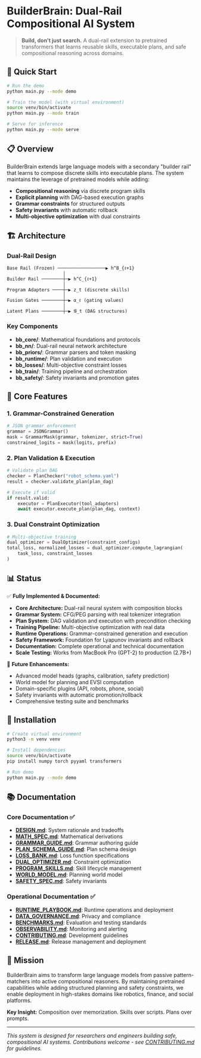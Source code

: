# BuilderBrain: Dual-Rail Compositional AI System

> **Build, don't just search.**
> A dual-rail extension to pretrained transformers that learns reusable skills, executable plans, and safe compositional reasoning across domains.

## 🚀 Quick Start

```bash
# Run the demo
python main.py --mode demo

# Train the model (with virtual environment)
source venv/bin/activate
python main.py --mode train

# Serve for inference
python main.py --mode serve
```

## 📋 Overview

BuilderBrain extends large language models with a secondary "builder rail" that learns to compose discrete skills into executable plans. The system maintains the leverage of pretrained models while adding:

- **Compositional reasoning** via discrete program skills
- **Explicit planning** with DAG-based execution graphs
- **Grammar constraints** for structured outputs
- **Safety invariants** with automatic rollback
- **Multi-objective optimization** with dual constraints

## 🏗️ Architecture

### Dual-Rail Design
```
Base Rail (Frozen) ──────────────────▶ h^B_{ℓ+1}
                     │
Builder Rail ────────┼─▶ h^C_{ℓ+1}
                     │
Program Adapters ────┼─▶ z_t (discrete skills)
                     │
Fusion Gates ────────┼─▶ α_ℓ (gating values)
                     │
Latent Plans ────────┼─▶ 𝓖_t (DAG structures)
```

### Key Components

- **bb_core/**: Mathematical foundations and protocols
- **bb_nn/**: Dual-rail neural network architecture
- **bb_priors/**: Grammar parsers and token masking
- **bb_runtime/**: Plan validation and execution
- **bb_losses/**: Multi-objective constraint losses
- **bb_train/**: Training pipeline and orchestration
- **bb_safety/**: Safety invariants and promotion gates

## 🎯 Core Features

### 1. Grammar-Constrained Generation
```python
# JSON grammar enforcement
grammar = JSONGrammar()
mask = GrammarMask(grammar, tokenizer, strict=True)
constrained_logits = mask(logits, prefix)
```

### 2. Plan Validation & Execution
```python
# Validate plan DAG
checker = PlanChecker("robot_schema.yaml")
result = checker.validate_plan(plan_dag)

# Execute if valid
if result.valid:
    executor = PlanExecutor(tool_adapters)
    await executor.execute_plan(plan_dag, context)
```

### 3. Dual Constraint Optimization
```python
# Multi-objective training
dual_optimizer = DualOptimizer(constraint_configs)
total_loss, normalized_losses = dual_optimizer.compute_lagrangian(
    task_loss, constraint_losses
)
```

## 📊 Status

✅ **Fully Implemented & Documented:**
- **Core Architecture:** Dual-rail neural system with composition blocks
- **Grammar System:** CFG/PEG parsing with real tokenizer integration
- **Plan System:** DAG validation and execution with precondition checking
- **Training Pipeline:** Multi-objective optimization with real data
- **Runtime Operations:** Grammar-constrained generation and execution
- **Safety Framework:** Foundation for Lyapunov invariants and rollback
- **Documentation:** Complete operational and technical documentation
- **Scale Testing:** Works from MacBook Pro (GPT-2) to production (2.7B+)

🚧 **Future Enhancements:**
- Advanced model heads (graphs, calibration, safety prediction)
- World model for planning and EVSI computation
- Domain-specific plugins (API, robots, phone, social)
- Safety invariants with automatic promotion/rollback
- Comprehensive testing suite and benchmarks

## 🔧 Installation

```bash
# Create virtual environment
python3 -m venv venv

# Install dependencies
source venv/bin/activate
pip install numpy torch pyyaml transformers

# Run demo
python main.py --mode demo
```

## 📚 Documentation

### **Core Documentation** ✅
- **[DESIGN.md](docs/DESIGN.md)**: System rationale and tradeoffs
- **[MATH_SPEC.md](docs/MATH_SPEC.md)**: Mathematical derivations
- **[GRAMMAR_GUIDE.md](docs/GRAMMAR_GUIDE.md)**: Grammar authoring guide
- **[PLAN_SCHEMA_GUIDE.md](docs/PLAN_SCHEMA_GUIDE.md)**: Plan schema design
- **[LOSS_BANK.md](docs/LOSS_BANK.md)**: Loss function specifications
- **[DUAL_OPTIMIZER.md](docs/DUAL_OPTIMIZER.md)**: Constraint optimization
- **[PROGRAM_SKILLS.md](docs/PROGRAM_SKILLS.md)**: Skill lifecycle management
- **[WORLD_MODEL.md](docs/WORLD_MODEL.md)**: Planning world model
- **[SAFETY_SPEC.md](docs/SAFETY_SPEC.md)**: Safety invariants

### **Operational Documentation** ✅
- **[RUNTIME_PLAYBOOK.md](docs/RUNTIME_PLAYBOOK.md)**: Runtime operations and deployment
- **[DATA_GOVERNANCE.md](docs/DATA_GOVERNANCE.md)**: Privacy and compliance
- **[BENCHMARKS.md](docs/BENCHMARKS.md)**: Evaluation and testing standards
- **[OBSERVABILITY.md](docs/OBSERVABILITY.md)**: Monitoring and alerting
- **[CONTRIBUTING.md](docs/CONTRIBUTING.md)**: Development guidelines
- **[RELEASE.md](docs/RELEASE.md)**: Release management and deployment

## 🎯 Mission

BuilderBrain aims to transform large language models from passive pattern-matchers into active compositional reasoners. By maintaining pretrained capabilities while adding structured planning and safety constraints, we enable deployment in high-stakes domains like robotics, finance, and social platforms.

**Key Insight:** Composition over memorization. Skills over scripts. Plans over prompts.

---

*This system is designed for researchers and engineers building safe, compositional AI systems. Contributions welcome - see [CONTRIBUTING.md](docs/CONTRIBUTING.md) for guidelines.*
